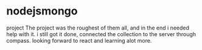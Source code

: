 # nodejsmongo
project
The project was the roughest of them all, and in the end i needed help with it.
i still got it done, connected the collection to the server through compass.
looking forward to react and learning alot more.
